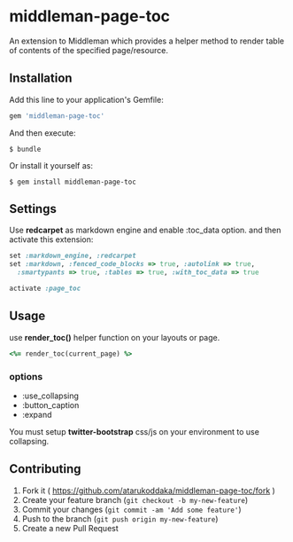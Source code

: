 # middleman-page-toc

An extension to Middleman which provides a helper method to render table of contents of the specified page/resource.

## Installation

Add this line to your application's Gemfile:

```ruby
gem 'middleman-page-toc'
```

And then execute:

    $ bundle

Or install it yourself as:

    $ gem install middleman-page-toc

## Settings

Use **redcarpet** as markdown engine and enable :toc_data option. and then activate this extension:

```ruby
set :markdown_engine, :redcarpet
set :markdown, :fenced_code_blocks => true, :autolink => true,
  :smartypants => true, :tables => true, :with_toc_data => true

activate :page_toc
```

## Usage

use **render_toc()** helper function on your layouts or page.

```ruby
<%= render_toc(current_page) %>
```

### options

- :use_collapsing
- :button_caption
- :expand

You must setup **twitter-bootstrap** css/js on your environment to use collapsing.

## Contributing

1. Fork it ( https://github.com/atarukoddaka/middleman-page-toc/fork )
2. Create your feature branch (`git checkout -b my-new-feature`)
3. Commit your changes (`git commit -am 'Add some feature'`)
4. Push to the branch (`git push origin my-new-feature`)
5. Create a new Pull Request
